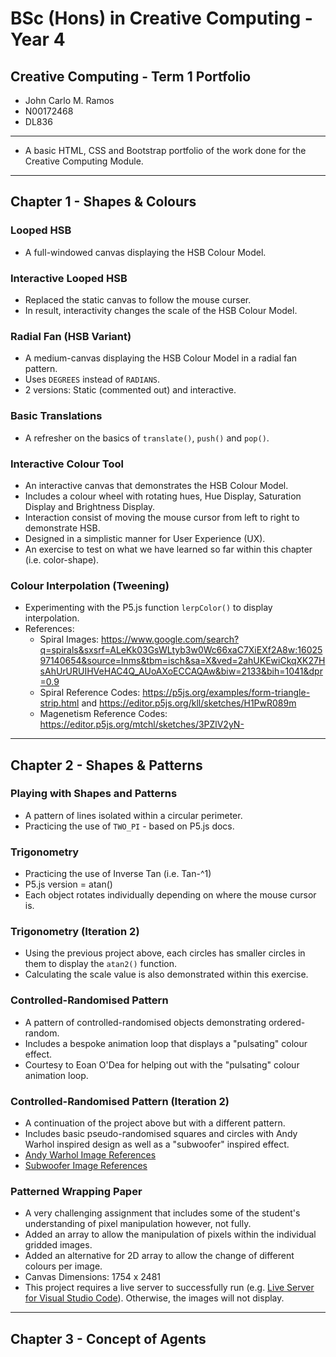 # BSc (Hons) in Creative Computing - Year 4
## Creative Computing - Term 1 Portfolio
- John Carlo M. Ramos
- N00172468
- DL836

---

- A basic HTML, CSS and Bootstrap portfolio of the work done for the Creative Computing Module.

---

## Chapter 1 - Shapes & Colours
### Looped HSB
- A full-windowed canvas displaying the HSB Colour Model.

### Interactive Looped HSB
- Replaced the static canvas to follow the mouse curser.
- In result, interactivity changes the scale of the HSB Colour Model.

### Radial Fan (HSB Variant)
- A medium-canvas displaying the HSB Colour Model in a radial fan pattern.
- Uses `DEGREES` instead of `RADIANS`.
- 2 versions: Static (commented out) and interactive.

### Basic Translations
- A refresher on the basics of `translate()`, `push()` and `pop()`.

### Interactive Colour Tool
- An interactive canvas that demonstrates the HSB Colour Model.
- Includes a colour wheel with rotating hues, Hue Display, Saturation Display and Brightness Display.
- Interaction consist of moving the mouse cursor from left to right to demonstrate HSB.
- Designed in a simplistic manner for User Experience (UX).
- An exercise to test on what we have learned so far within this chapter (i.e. color-shape). 

### Colour Interpolation (Tweening)
- Experimenting with the P5.js function `lerpColor()` to display interpolation.
- References: 
    - Spiral Images: https://www.google.com/search?q=spirals&sxsrf=ALeKk03GsWLtyb3w0Wc66xaC7XiEXf2A8w:1602597140654&source=lnms&tbm=isch&sa=X&ved=2ahUKEwiCkqXK27HsAhUrURUIHVeHAC4Q_AUoAXoECCAQAw&biw=2133&bih=1041&dpr=0.9
    - Spiral Reference Codes: https://p5js.org/examples/form-triangle-strip.html and https://editor.p5js.org/kll/sketches/H1PwR089m
    - Magenetism Reference Codes: https://editor.p5js.org/mtchl/sketches/3PZlV2yN-

---

## Chapter 2 - Shapes & Patterns
### Playing with Shapes and Patterns
- A pattern of lines isolated within a circular perimeter.
- Practicing the use of `TWO_PI` - based on P5.js docs.

### Trigonometry
- Practicing the use of Inverse Tan (i.e. Tan-^1)
- P5.js version = atan()
- Each object rotates individually depending on where the mouse cursor is. 

### Trigonometry (Iteration 2)
- Using the previous project above, each circles has smaller circles in them to display the `atan2()` function.
- Calculating the scale value is also demonstrated within this exercise. 

### Controlled-Randomised Pattern
- A pattern of controlled-randomised objects demonstrating ordered-random.
- Includes a bespoke animation loop that displays a "pulsating" colour effect.
- Courtesy to Eoan O'Dea for helping out with the "pulsating" colour animation loop.  

### Controlled-Randomised Pattern (Iteration 2)
- A continuation of the project above but with a different pattern.
- Includes basic pseudo-randomised squares and circles with Andy Warhol inspired design as well as a "subwoofer" inspired effect.
- [Andy Warhol Image References](https://www.google.com/search?q=andy+warhol+art&sxsrf=ALeKk01yhxrVfAD4G7axM6s1tqgOKN9g3A:1603991967086&source=lnms&tbm=isch&sa=X&ved=2ahUKEwj3qK7bp9rsAhVyt3EKHbwDAkQQ_AUoAXoECCUQAw&biw=1707&bih=803&dpr=1.13) 
- [Subwoofer Image References](https://www.google.com/search?q=speaker+art+design&tbm=isch&ved=2ahUKEwiK8NH3ytrsAhV5RBUIHR3TBiQQ2-cCegQIABAA&oq=speaker+art+&gs_lcp=CgNpbWcQARgAMgIIADICCAAyAggAMgQIABAeMgYIABAFEB4yBggAEAUQHjIGCAAQBRAeMgYIABAFEB4yBggAEAUQHjIGCAAQBRAeOgQIIxAnOgQIABBDOgQIABADOgUIABCxAzoHCAAQsQMQQ1DHOFjNgQFgvIwBaABwAHgAgAFGiAGpBZIBAjEymAEAoAEBqgELZ3dzLXdpei1pbWfAAQE&sclient=img&ei=jR6bX8r1JfmI1fAPnaaboAI&bih=1041&biw=2133)

### Patterned Wrapping Paper 
- A very challenging assignment that includes some of the student's understanding of pixel manipulation however, not fully. 
- Added an array to allow the manipulation of pixels within the individual gridded images.
- Added an alternative for 2D array to allow the change of different colours per image. 
- Canvas Dimensions: 1754 x 2481 
- This project requires a live server to successfully run (e.g. [Live Server for Visual Studio Code](https://marketplace.visualstudio.com/items?itemName=ritwickdey.LiveServer)). Otherwise, the images will not display.

---

## Chapter 3 - Concept of Agents
